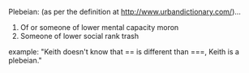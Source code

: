 
Plebeian:
(as per the definition at http://www.urbandictionary.com/)...

1. Of or someone of lower mental capacity moron 
2. Someone of lower social rank trash

example:
"Keith doesn't know that == is different than ===, Keith is a plebeian."



